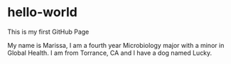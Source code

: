 # hello-world
This is my first GitHub Page

My name is Marissa, I am a fourth year Microbiology major with a minor in Global Health. I am from Torrance, CA and I have a dog named Lucky.
